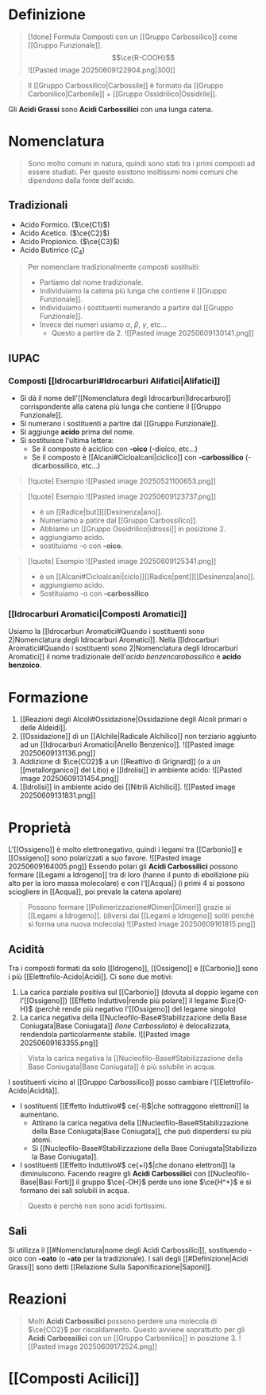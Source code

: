 # Definizione
>[!done] Formula
>Composti con un [[Gruppo Carbossilico]] come [[Gruppo Funzionale]].
>$$\ce{R-COOH}$$
>![[Pasted image 20250609122904.png|300]]

>Il [[Gruppo Carbossilico|Carbossile]] è formato da [[Gruppo Carbonilico|Carbonile]] + [[Gruppo Ossidrilico|Ossidrile]].

Gli **Acidi Grassi** sono **Acidi Carbossilici** con una lunga catena.
# Nomenclatura
>Sono molto comuni in natura, quindi sono stati tra i primi composti ad essere studiati. Per questo esistono moltissimi nomi comuni che dipendono dalla fonte dell'acido.

## Tradizionali
- Acido Formico. ($\ce{C1}$)
- Acido Acetico. ($\ce{C2}$)
- Acido Propionico. ($\ce{C3}$)
- Acido Butirrico ($C_4$)

>Per nomenclare tradizionalmente composti sostituiti:
>- Partiamo dal nome tradizionale.
>- Individuiamo la catena più lunga che contiene il [[Gruppo Funzionale]].
>- Individuiamo i sostituenti numerando a partire dal [[Gruppo Funzionale]].
>- Invece dei numeri usiamo $\alpha$, $\beta$, $\gamma$, etc...
>	- Questo a partire da $2$.
>![[Pasted image 20250609130141.png]]
## IUPAC

### Composti [[Idrocarburi#Idrocarburi Alifatici|Alifatici]]

- Si dà il nome dell'[[Nomenclatura degli Idrocarburi|Idrocarburo]] corrispondente alla catena più lunga che contiene il [[Gruppo Funzionale]].
- Si numerano i sostituenti a partire dal [[Gruppo Funzionale]].
- Si aggiunge **acido** prima del nome.
- Si sostituisce l'ultima lettera:
	- Se il composto è aciclico con **-oico** (-dioico, etc...)
	- Se il composto è [[Alcani#Cicloalcani|ciclico]] con **-carbossilico** (-dicarbossilico, etc...)

>[!quote] Esempio 
>![[Pasted image 20250521100653.png]]

>[!quote] Esempio
>![[Pasted image 20250609123737.png]]
>- è un [[Radice|but]][[Desinenza|ano]].
>- Numeriamo a patire dal [[Gruppo Carbossilico]].
>- Abbiamo un [[Gruppo Ossidrilico|idrossi]] in posizione 2.
>- aggiungiamo acido.
>- sostituiamo -o con **-oico.**

>[!quote] Esempio 
>![[Pasted image 20250609125341.png]]
>- è un [[Alcani#Cicloalcani|ciclo]][[Radice|pent]][[Desinenza|ano]].
>- aggiungiamo acido.
>- Sostituiamo -o con **-carbossilico**


### [[Idrocarburi Aromatici|Composti Aromatici]]
Usiamo la [[Idrocarburi Aromatici#Quando i sostituenti sono 2|Nomenclatura degli Idrocarburi Aromatici]].
Nella [[Idrocarburi Aromatici#Quando i sostituenti sono 2|Nomenclatura degli Idrocarburi Aromatici]] il nome tradizionale dell'*acido benzencarobossilico* è **acido benzoico**. 


# Formazione
1. [[Reazioni degli Alcoli#Ossidazione|Ossidazione degli Alcoli primari o delle Aldeidi]].
2. [[Ossidazione]] di un [[Alchile|Radicale Alchilico]] non terziario aggiunto ad un [[Idrocarburi Aromatici|Anello Benzenico]]. ![[Pasted image 20250609131136.png]]
3. Addizione di $\ce{CO2}$ a un [[Reattivo di Grignard]] (o a un [[metallorganico]] del Litio) e [[Idrolisi]] in ambiente acido:
![[Pasted image 20250609131454.png]]
4. [[Idrolisi]] in ambiente acido dei [[Nitrili Alchilici]].
 ![[Pasted image 20250609131831.png]]
# Proprietà
L'[[Ossigeno]] è molto elettronegativo, quindi i legami tra [[Carbonio]] e [[Ossigeno]] sono polarizzati a suo favore.
![[Pasted image 20250609164005.png]]
Essendo polari gli **Acidi Carbossilici** possono formare [[Legami a Idrogeno]] tra di loro (hanno il punto di ebollizione più alto per la loro massa molecolare) e con l'[[Acqua]] (i primi $4$ si possono sciogliere in [[Acqua]], poi prevale la catena apolare)

>Possono formare [[Polimerizzazione#Dimeri|Dimeri]] grazie ai [[Legami a Idrogeno]]. (diversi dai [[Legami a Idrogeno]] soliti perchè si forma una nuova molecola)
>![[Pasted image 20250609161815.png]]


## Acidità
Tra i composti formati da solo [[Idrogeno]], [[Ossigeno]] e [[Carbonio]] sono i più [[Elettrofilo-Acido|Acidi]].
Ci sono due motivi:
1. La carica parziale positiva sul [[Carbonio]] (dovuta al doppio legame con l'[[Ossigeno]]) [[Effetto Induttivo|rende più polare]] il legame $\ce{O-H}$ (perchè rende più negativo l'[[Ossigeno]] del legame singolo)
2. La carica negativa della [[Nucleofilo-Base#Stabilizzazione della Base Coniugata|Base Coniugata]] *(Ione Carbossilato)* è delocalizzata, rendendola particolarmente stabile.
![[Pasted image 20250609163355.png]]
>Vista la carica negativa la [[Nucleofilo-Base#Stabilizzazione della Base Coniugata|Base Coniugata]] è più solubile in acqua.

I sostituenti vicino al [[Gruppo Carbossilico]] posso cambiare l'[[Elettrofilo-Acido|Acidità]].
- I sostituenti [[Effetto Induttivo#$ ce{-I}$|che sottraggono elettroni]] la aumentano.
	- Attirano la carica negativa della [[Nucleofilo-Base#Stabilizzazione della Base Coniugata|Base Coniugata]], che può disperdersi su più atomi.
	- Si [[Nucleofilo-Base#Stabilizzazione della Base Coniugata|Stabilizza la Base Coniugata]].
- I sostituenti [[Effetto Induttivo#$ ce{+I}$|che donano elettroni]] la diminuiscono.
Facendo reagire gli **Acidi Carbossilici** con [[Nucleofilo-Base|Basi Forti]]  il gruppo $\ce{-OH}$ perde uno ione $\ce{H^+}$ e si formano dei sali solubili in acqua.
>Questo è perchè non sono acidi fortissimi.
## Sali
Si utilizza il [[#Nomenclatura|nome degli Acidi Carbossilici]], sostituendo -oico con **-oato** (o **-ato** per la tradizionale).
I sali degli [[#Definizione|Acidi Grassi]] sono detti [[Relazione Sulla Saponificazione|Saponi]].

# Reazioni
>Molti **Acidi Carbossilici** possono perdere una molecola di $\ce{CO2}$ per riscaldamento. Questo avviene soprattutto per gli **Acidi Carbossilici** con un [[Gruppo Carbonilico]] in posizione 3. ![[Pasted image 20250609172524.png]]

# [[Composti Acilici]]
